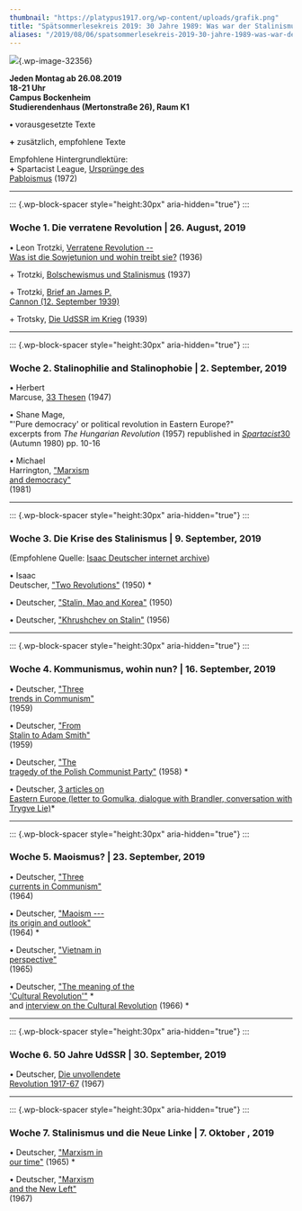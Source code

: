 ```yaml
---
thumbnail: "https://platypus1917.org/wp-content/uploads/grafik.png"
title: "Spätsommerlesekreis 2019: 30 Jahre 1989: Was war der Stalinismus als Staatsmacht?"
aliases: "/2019/08/06/spatsommerlesekreis-2019-30-jahre-1989-was-war-der-stalinismus-als-staatsmacht/"
---
```


![](%7B%7B%20site.baseurl%20%7D%7D/assets/grafik.png){.wp-image-32356}

**Jeden Montag ab 26.08.2019**\
**18-21 Uhr**\
**Campus Bockenheim**\
**Studierendenhaus (Mertonstraße 26), Raum K1**

**•** vorausgesetzte Texte

**+** zusätzlich, empfohlene Texte

Empfohlene Hintergrundlektüre:\
**+** Spartacist League, [Ursprünge des\
Pabloismus](http://www.bolshevik.org/deutsch/archiv/urspruenge_des_pabloismus.html) (1972)

------------------------------------------------------------------------

::: {.wp-block-spacer style="height:30px" aria-hidden="true"}
:::

### Woche 1. Die verratene Revolution \| 26. August, 2019

• Leon Trotzki, [Verratene Revolution --\
Was ist die Sowjetunion und wohin treibt sie?](https://www.marxists.org/deutsch/archiv/trotzki/1936/verrev/index.htm) (1936)

\+ Trotzki, [Bolschewismus und Stalinismus](https://www.marxists.org/deutsch/archiv/trotzki/1937/08/bolstal.htm) (1937) 

\+ Trotzki, [Brief an James P.\
Cannon (12. September 1939)](https://www.marxists.org/deutsch/archiv/trotzki/1939/vdm/vdm-cannon120939.html)

\+ Trotsky, [Die UdSSR im Krieg](https://www.marxists.org/deutsch/archiv/trotzki/1939/09/vdm-ussrkrg.html) (1939)  

------------------------------------------------------------------------

::: {.wp-block-spacer style="height:30px" aria-hidden="true"}
:::

### Woche 2. Stalinophilie and Stalinophobie \| 2. September, 2019

• Herbert\
Marcuse, [33 Thesen](https://www.mediafire.com/file/mo2vldtdcjyhnri/Marcuse_33_Thesen.pdf/file) (1947)

• Shane Mage,\
\"\'Pure democracy\' or political revolution in Eastern Europe?\"\
excerpts from *The Hungarian Revolution* (1957) republished in [*Spartacist*](https://www.marxists.org/history/etol/newspape/spartacist-us/1972-1980/0030_Autumn_1980.pdf#page=10)[30](https://www.marxists.org/history/etol/newspape/spartacist-us/1972-1980/0030_Autumn_1980.pdf#page=10) (Autumn 1980) pp. 10-16

• Michael\
Harrington, [\"Marxism\
and democracy\"](http://anselmocarranco.tripod.com/id25.html)\
(1981) 

------------------------------------------------------------------------

::: {.wp-block-spacer style="height:30px" aria-hidden="true"}
:::

### Woche 3. Die Krise des Stalinismus \| 9. September, 2019

(Empfohlene Quelle: [Isaac Deutscher internet archive](https://www.marxists.org/archive/deutscher/index.htm))

• Isaac\
Deutscher, [\"Two Revolutions\"](https://www.marxists.org/archive/deutscher/1950/two-revolutions.htm) (1950) \* 

• Deutscher, [\"Stalin, Mao and Korea\"](https://www.marxists.org/archive/deutscher/1950/stalin-mao-korea.htm) (1950)

• Deutscher, [\"Khrushchev on Stalin\"](https://www.marxists.org/archive/deutscher/1956/khrushchev_on_stalin.htm) (1956)

------------------------------------------------------------------------

::: {.wp-block-spacer style="height:30px" aria-hidden="true"}
:::

### Woche 4. Kommunismus, wohin nun? \| 16. September, 2019

• Deutscher, [\"Three\
trends in Communism\"](https://www.marxists.org/archive/deutscher/1959/three-trends.htm)\
(1959)

• Deutscher, [\"From\
Stalin to Adam Smith\"](https://www.marxists.org/archive/deutscher/1959/stalin-smith.htm)\
(1959)

• Deutscher, [\"The\
tragedy of the Polish Communist Party\"](https://www.marxists.org/archive/deutscher/1958/polish-tragedy.htm) (1958) \*

• Deutscher, [3 articles on\
Eastern Europe (letter to Gomulka, dialogue with Brandler, conversation with\
Trygve Lie)](https://platypus1917.org/deutscher_gomulkabrandlertrygvelie/)\*

------------------------------------------------------------------------

::: {.wp-block-spacer style="height:30px" aria-hidden="true"}
:::

### Woche 5. Maoismus? \| 23. September, 2019

• Deutscher, [\"Three\
currents in Communism\"](https://www.marxists.org/archive/deutscher/1964/three-currents.htm)\
(1964)

• Deutscher, [\"Maoism ---\
its origin and outlook\"](https://www.marxists.org/archive/deutscher/1964/maoism-origins-outlook.htm)\
(1964) \*

• Deutscher, [\"Vietnam in\
perspective\"](https://www.marxists.org/archive/deutscher/1965/vietnam-perspective.htm)\
(1965)

• Deutscher, [\"The meaning of the\
\'Cultural Revolution\'\"](https://platypus1917.org/wp-content/uploads/Deutscher-The-Great-Cultural-Revolution.pdf) \*\
and [interview on the Cultural Revolution](https://www.marxists.org/archive/deutscher/1966/china.htm) (1966) \* 

------------------------------------------------------------------------

::: {.wp-block-spacer style="height:30px" aria-hidden="true"}
:::

### Woche 6. 50 Jahre UdSSR \| 30. September, 2019

• Deutscher, [Die unvollendete\
Revolution 1917-67](https://www.mediafire.com/file/ph0i06yp2x8hzy0/Isaac-Deutscher_Die-unvollendete-Revolution-1967.pdf/file) (1967)

------------------------------------------------------------------------

::: {.wp-block-spacer style="height:30px" aria-hidden="true"}
:::

### Woche 7. Stalinismus und die Neue Linke \| 7. Oktober , 2019

• Deutscher, [\"Marxism in\
our time\"](https://www.marxists.org/archive/deutscher/1965/marxism.htm) (1965) \*

• Deutscher, [\"Marxism\
and the New Left\"](https://www.marxists.org/archive/deutscher/1967/marxism-newleft.htm)\
(1967)  
